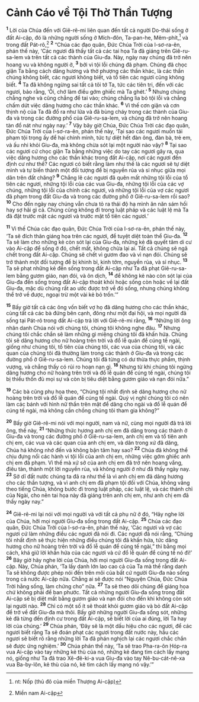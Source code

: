 # Cảnh Cáo về Tội Thờ Thần Tượng

<sup><b>1</b></sup> Lời của Chúa đến với Giê-rê-mi liên quan đến tất cả người Do-thái sống ở đất Ai-cập, đó là những người sống ở Mích-đôn, Ta-pan-he, Mêm-phít,[^1-03168010-ae78-4a56-b533-3292a21d278e] và trong đất Pát-rô,[^2-03168010-ae78-4a56-b533-3292a21d278e] <sup><b>2</b></sup> “Chúa các đạo quân, Ðức Chúa Trời của I-sơ-ra-ên, phán thế này, ‘Các ngươi đã thấy tất cả các tai họa Ta đã giáng trên Giê-ru-sa-lem và trên tất cả các thành của Giu-đa. Này, ngày nay chúng đã trở nên hoang vu và không người ở, <sup><b>3</b></sup> bởi vì tội lỗi chúng đã phạm. Chúng đã chọc giận Ta bằng cách dâng hương và thờ phượng các thần khác, là các thần chúng không biết, các ngươi không biết, và tổ tiên các ngươi cũng không biết. <sup><b>4</b></sup> Ta đã không ngừng sai tất cả tôi tớ Ta, tức các tiên tri, đến với các ngươi, bảo rằng, ‘Ôi, chớ làm điều gớm ghiếc mà Ta ghét.’ <sup><b>5</b></sup> Nhưng chúng chẳng nghe và cũng chẳng để tai vào; chúng chẳng lìa bỏ tội lỗi và chẳng chấm dứt việc dâng hương cho các thần khác. <sup><b>6</b></sup> Vì thế cơn giận và cơn thịnh nộ của Ta đã đổ ra như lửa và đã bùng cháy trong các thành của Giu-đa và trong các đường phố của Giê-ru-sa-lem, và chúng đã trở nên hoang tàn đổ nát như ngày nay.’ <sup><b>7</b></sup> Vậy bây giờ Chúa, Ðức Chúa Trời các đạo quân, Ðức Chúa Trời của I-sơ-ra-ên, phán thế này, ‘Tại sao các ngươi muốn tái phạm tội trọng ấy để hại chính mình, tức tự diệt hết đàn ông, đàn bà, trẻ em, và ấu nhi khỏi Giu-đa, mà không chừa sót lại một người nào vậy? <sup><b>8</b></sup> Tại sao các ngươi cứ chọc giận Ta bằng những việc do tay các ngươi gây ra, qua việc dâng hương cho các thần khác trong đất Ai-cập, nơi các ngươi đến định cư như thế? Các ngươi có biết rằng làm như thế là các ngươi sẽ tự diệt mình và tự biến thành một đối tượng để bị nguyền rủa và sỉ nhục giữa mọi dân trên đất chăng? <sup><b>9</b></sup> Chẳng lẽ các ngươi đã quên mất những tội lỗi của tổ tiên các ngươi, những tội lỗi của các vua Giu-đa, những tội lỗi của các vợ chúng, những tội lỗi của chính các ngươi, và những tội lỗi của vợ các ngươi đã phạm trong đất Giu-đa và trong các đường phố ở Giê-ru-sa-lem rồi sao? <sup><b>10</b></sup> Cho đến ngày nay chúng vẫn chưa tỏ ra thái độ hạ mình ăn năn sám hối hay sợ hãi gì cả. Chúng cũng không đi trong luật pháp và các luật lệ mà Ta đã đặt trước mặt các ngươi và trước mặt tổ tiên các ngươi.’

<sup><b>11</b></sup> Vì thế Chúa các đạo quân, Ðức Chúa Trời của I-sơ-ra-ên, phán thế này, ‘Ta sẽ đích thân giáng họa trên các ngươi, để tuyệt diệt toàn thể Giu-đa. <sup><b>12</b></sup> Ta sẽ làm cho những kẻ còn sót lại của Giu-đa, những kẻ đã quyết tâm di cư vào Ai-cập để sống ở đó, chết mất, không chừa lại ai. Tất cả chúng sẽ ngã chết trong đất Ai-cập. Chúng sẽ chết vì gươm đao và vì nạn đói. Chúng sẽ trở thành một đối tượng để bị khinh bỉ, kinh tởm, nguyền rủa, và sỉ nhục. <sup><b>13</b></sup> Ta sẽ phạt những kẻ đến sống trong đất Ai-cập như Ta đã phạt Giê-ru-sa-lem bằng gươm giáo, nạn đói, và ôn dịch, <sup><b>14</b></sup> để không kẻ nào còn sót lại của Giu-đa đến sống trong đất Ai-cập thoát khỏi hoặc sống còn hoặc về lại đất Giu-đa, mặc dù chúng rất ao ước được trở về đó sống, nhưng chúng không thể trở về được, ngoại trừ một vài kẻ bỏ trốn.’”

<sup><b>15</b></sup> Bấy giờ tất cả các ông vốn biết vợ họ đã dâng hương cho các thần khác, cùng tất cả các bà đứng bên cạnh, đông như một đại hội, và mọi người đã sống tại Pát-rô trong đất Ai-cập trả lời với Giê-rê-mi rằng, <sup><b>16</b></sup> “Những lời ông nhân danh Chúa nói với chúng tôi, chúng tôi không nghe đâu. <sup><b>17</b></sup> Nhưng chúng tôi chắc chắn sẽ làm những gì miệng chúng tôi đã khấn hứa. Chúng tôi sẽ dâng hương cho nữ hoàng trên trời và đổ lễ quán để cúng tế ngài, giống như chúng tôi, tổ tiên của chúng tôi, các vua của chúng tôi, và các quan của chúng tôi đã thường làm trong các thành ở Giu-đa và trong các đường phố ở Giê-ru-sa-lem. Chúng tôi đã từng có dư thừa thực phẩm, thịnh vượng, và chẳng thấy có rủi ro hoạn nạn gì. <sup><b>18</b></sup> Nhưng từ khi chúng tôi ngừng dâng hương cho nữ hoàng trên trời và đổ lễ quán để cúng tế ngài, chúng tôi bị thiếu thốn đủ mọi sự và còn bị tiêu diệt bằng gươm giáo và nạn đói nữa.”

<sup><b>19</b></sup> Các bà cũng phụ họa theo, “Chúng tôi nhất định sẽ dâng hương cho nữ hoàng trên trời và đổ lễ quán để cúng tế ngài. Quý vị nghĩ chúng tôi có nên làm các bánh với hình nữ thần trên mặt để dâng cho ngài và đổ lễ quán để cúng tế ngài, mà không cần chồng chúng tôi tham gia không?”

<sup><b>20</b></sup> Bấy giờ Giê-rê-mi nói với mọi người, nam và nữ, cùng mọi người đã trả lời ông, thế này, <sup><b>21</b></sup> “Những thức hương anh chị em đã dâng trong các thành ở Giu-đa và trong các đường phố ở Giê-ru-sa-lem, anh chị em và tổ tiên anh chị em, các vua và các quan của anh chị em, và dân trong xứ đã dâng, Chúa há không nhớ đến và không bận tâm hay sao? <sup><b>22</b></sup> Chúa đã không thể chịu đựng nổi các hành vi tội lỗi của anh chị em, những việc gớm ghiếc anh chị em đã phạm. Vì thế mà xứ sở của anh chị em đã trở nên hoang vắng, điêu tàn, thành một lời nguyền rủa, và không người ở như đã thấy ngày nay. <sup><b>23</b></sup> Sở dĩ đất nước chúng ta đã ra như thế là vì anh chị em đã dâng hương cho các thần tượng, và vì anh chị em đã phạm tội đối với Chúa, không vâng theo tiếng Chúa, không bước đi trong luật pháp, các luật lệ, và các thánh chỉ của Ngài, cho nên tai họa này đã giáng trên anh chị em, như anh chị em đã thấy ngày nay.”

<sup><b>24</b></sup> Giê-rê-mi lại nói với mọi người và với tất cả phụ nữ ở đó, “Hãy nghe lời của Chúa, hỡi mọi người Giu-đa sống trong đất Ai-cập. <sup><b>25</b></sup> Chúa các đạo quân, Ðức Chúa Trời của I-sơ-ra-ên, phán thế này, ‘Các ngươi và vợ các ngươi cứ làm những điều các ngươi đã nói đi. Các ngươi đã nói rằng, “Chúng tôi nhất định sẽ thực hiện những điều chúng tôi đã khấn hứa, tức dâng hương cho nữ hoàng trên trời và đổ lễ quán để cúng tế ngài,” thì bằng mọi cách, khá giữ lời khấn hứa của các ngươi và cứ đổ lễ quán để cúng tế nó đi!’ <sup><b>26</b></sup> Bây giờ hãy nghe lời của Chúa, hỡi mọi người Giu-đa sống trong đất Ai-cập. Này, Chúa phán, ‘Ta lấy danh lớn lao cao cả của Ta mà thề rằng danh Ta sẽ không được phép nói đến trên môi của bất cứ người Giu-đa nào sống trong cả nước Ai-cập nữa. Chẳng ai sẽ được nói “Nguyện Chúa, Ðức Chúa Trời hằng sống, làm chứng cho” nữa. <sup><b>27</b></sup> Ta sẽ theo dõi chúng để giáng họa chứ không phải để ban phước. Tất cả những người Giu-đa sống trong đất Ai-cập sẽ bị diệt mất bằng gươm giáo và nạn đói cho đến khi không còn sót lại người nào. <sup><b>28</b></sup> Chỉ có một số ít sẽ thoát khỏi gươm giáo và bỏ đất Ai-cập để trở về đất Giu-đa mà thôi. Bấy giờ những người Giu-đa sống sót, những kẻ đã từng đến định cư trong đất Ai-cập, sẽ biết lời của ai đúng, lời Ta hay lời của chúng.’ <sup><b>29</b></sup> Chúa phán, ‘Ðây sẽ là một dấu hiệu cho các ngươi, để các ngươi biết rằng Ta sẽ đoán phạt các ngươi trong đất nước này, hầu các ngươi sẽ biết rõ rằng những lời Ta đã phán nghịch lại các ngươi chắc chắn sẽ được ứng nghiệm.’ <sup><b>30</b></sup> Chúa phán thế này, ‘Ta sẽ trao Pha-ra-ôn Hóp-ra vua Ai-cập vào tay những kẻ thù của nó, những kẻ đang tìm cách lấy mạng nó, giống như Ta đã trao Xê-đê-ki-a vua Giu-đa vào tay Nê-bu-cát-nê-xa vua Ba-by-lôn, kẻ thù của nó, kẻ tìm cách lấy mạng nó vậy.’”

[^1-03168010-ae78-4a56-b533-3292a21d278e]: nt: Nốp (thủ đô của miền Thượng Ai-cập)

[^2-03168010-ae78-4a56-b533-3292a21d278e]: Miền nam Ai-cập
